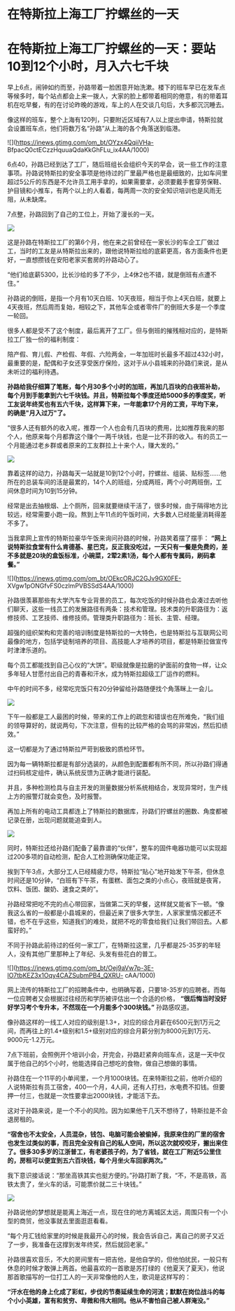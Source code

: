 # 在特斯拉上海工厂拧螺丝的一天

# 在特斯拉上海工厂拧螺丝的一天：要站10到12个小时，月入六七千块

早上6点，闹钟如约而至，孙路带着一脸困意开始洗漱。楼下的班车早已在发车点等候多时，每个站点都会上来一拨人，大家的脸上都带着相同的倦意，有的带着耳机在吃早餐，有的在讨论昨晚的游戏，车上的人在交谈几句后，大多都沉沉睡去。

像这样的班车，整个上海有120列，只要附近区域有7人以上提出申请，特斯拉就会设置班车点，他们将数万名“孙路”从上海的各个角落送到临港。

![](https://inews.gtimg.com/om_bt/OYzx4QqiiVHa-
BfpacQ0ctECzzHquuaQdaKkGhFLu_ix4AA/1000)

6点40，孙路已经到达了工厂，随后班组长会组织今天的早会，说一些工作的注意事项。孙路说特斯拉的安全事项是他待过的厂里最严格也是最细致的，比如车间里超过5公斤的东西是不允许员工用手拿的，如果需要拿，必须要戴手套穿劳保鞋、护目镜和小推车，有两个以上的人看着，每两周一次的安全知识培训也是风雨无阻，从未缺席。

7点整，孙路回到了自己的工位上，开始了漫长的一天。

![](https://inews.gtimg.com/om_bt/OjxcDqJI26Noe19ibcdX2sxHlmoZSOL9ob35Cez1rOXbAAA/1000)

这是孙路在特斯拉工厂的第6个月，他在来之前曾经在一家长沙的车企工厂做过工，当时的工友是从特斯拉出来的，跟他说特斯拉给的底薪更高，各方面条件也更好，一直想攒钱在安阳老家买套房的孙路动心了。

“他们给底薪5300，比长沙给的多了不少，上4休2也不错，就是倒班有点遭不住。”

孙路说的倒班，是指一个月有10天白班、10天夜班，相当于你上4天白班，就要上4天夜班，然后周而复始，相较之下，其他车企或者零件厂的倒班大多是一个季度一轮回。

很多人都是受不了这个制度，最后离开了工厂。但与倒班的摧残相对应的，是特斯拉工厂独一份的福利制度：

陪产假、育儿假、产检假、年假、六险两金，一年加班时长最多不超过432小时，最重要的是，配偶和子女还享受医疗保险，这对于从小县城来的孙路们来说，是从未听过的福利待遇。

**孙路给我仔细算了笔账，每个月30多个小时的加班，再加几百块的白夜班补助，每个月到手能拿到六七千块钱。并且，特斯拉每个季度还给5000多的季度奖，听工友说年终奖也有五六千块，这样算下来，一年能拿17个月的工资，平均下来，的确是"月入过万"了。**

“很多人还有额外的收入呢，推荐一个人也会有几百块的费用，比如推荐我来的那个人，他原来每个月都靠这个赚个一两千块钱，也是一比不菲的收入。有的员工一个月能通过老乡群或者原来的工友群拉上十来个人，赚大发的。”

![](https://inews.gtimg.com/om_bt/O6S2c9RLtTY7AWRco9-GJgqZV0ictYW4sFWgSG4zTIDVwAA/1000)

靠着这样的动力，孙路每天一站就是10到12个小时，拧螺丝、组装、贴标签……他所在的总装车间的活是最累的，14个人的班组，分成两班，两个小时两班倒，工间休息时间为10到15分钟。

经常是出去抽根烟、上个厕所，回来就要继续干活了，很多时候，由于隔得地方比较远，经常需要小跑一段。熬到上午11点的午饭时间，大多数人已经能量消耗得差不多了。

当我拿网上宣传的特斯拉豪华午饭来询问孙路的时候，孙路笑着摆了摆手：
**“网上说特斯拉食堂有什么肯德基、星巴克，反正我没吃过，一天只有一餐是免费的，差不多就是20块的盒饭标准，小碗菜，2荤2素1汤，每个人都有专属码，刷码拿餐。”**

![](https://inews.gtimg.com/om_bt/OEkcORJC2GJv9GX0FE-
XVgw1pONGfvFS0czlmPVBSSdS4AA/1000)

孙路很羡慕那些有大学汽车专业背景的员工，每次吃饭的时候孙路也会凑过去听他们聊天，这些一线员工的发展路径有两条：技术和管理。技术类的升职路径为：返修技师、工艺技师、维修技师。管理类升职路径为：班长、主管、经理。

超强的组织架构和完善的培训制度是特斯拉的一大特色，也是特斯拉与互联网公司最像的地方，包括学徒制培养的项目、高技能人才培养的项目，都是特斯拉做宣传时津津乐道的。

每个员工都能找到自己心仪的“大饼”。职级就像是拉磨的驴面前的食物一样，让众多年轻人甘愿付出自己的青春和汗水，成为特斯拉超级工厂运作的燃料。

中午的时间不多，经常吃完饭只有20分钟留给孙路随便找个角落眯上一会儿。

![](https://inews.gtimg.com/om_bt/O0r8nmwyYqWxuo0WO5Ay3cNpwWvuhIjElH8Dhs6trbYQoAA/1000)

下午一般都是工人最困的时候，带来的工作上的疏忽和错误也在所难免，“我们组的领导算好的，就说两句，下次注意，但有的比较严格的会骂的非常凶，然后扣绩效。”

这一切都是为了通过特斯拉严苛到极致的质检环节。

因为每一辆特斯拉都是有部分选装的，从颜色到配置都有所不同，所以孙路们得通过扫码核定组件，确认系统反馈为正确才能进行装配。

并且，多种检测检具与自主开发的测量数据分析系统相结合，发现异常时，生产线上方的报警灯就会变色，及时报警。

再加上所有的电动工具都连上了特斯拉的数据库，孙路们拧螺丝的圈数、角度都被记录在册，出现问题就能追查到人。

![](https://inews.gtimg.com/om_bt/O77ZWRLhGzhAaJ2p97nDYOWMrwcS2W3WhvSIPnONKlB1QAA/1000)

同时，特斯拉还给孙路们配备了最靠谱的“伙伴”，整车的固件电器功能可以实现超过200多项的自动检测，配合人工检测确保功能正常。

挨到下午3点，大部分工人已经精疲力尽，特斯拉“贴心”地开始发下午茶，但休息时间还是10分钟，“白班有下午茶，有蛋糕、面包之类的小点心，夜班就是夜宵，饮料、饭团、酸奶、速食之类的”。

孙路经常把吃不完的点心带回家，当做第二天的早餐，这样就又能省下一顿。“像我这么省的一般都是小县城来的，但最近来了很多大学生，人家家里情况都还不错，也不在乎这些，知道我们的难处，就把不吃的零食给我们让我们带回去。人都蛮好的。”

不同于孙路此前待过的任何一家工厂，在特斯拉这里，几乎都是25-35岁的年轻人，没有其他厂里那种上了年纪、头发有些花白的普工。

![](https://inews.gtimg.com/om_bt/Oej9aVw7p-3E-lO7tbKEZ3x1Oqy4CAZSubmPB4_QXRU-
cAA/1000)

网上流传的特斯拉工厂的招聘条件中，也明确写着，只要18-35岁的应聘者。而每一位应聘者又会根据过往经历和学历被评估出一个合适的价格，
**“很后悔当时没好好学习考个专升本，不然现在一个月能多个300块钱。”** 孙路感叹道。

像孙路这样的一线工人对应的级别是1.3+，对应的综合月薪在6500元到1万元之间，而再往上的1.4+级别和1.5+级别对应的综合月薪分别为8000元到1万元、9000元-1.2万元。

7点下班前，会照例开个培训小会，开完会，孙路赶紧奔向班车点，这是一天中仅属于他自己的5个小时，他能选择自己想吃的食物，做自己想做的事情。

孙路住在一个11平的小单间里，一个月1000块钱。在来特斯拉之前，他听介绍的人说特斯拉有员工宿舍，400一个月，4人间，还有人打扫，水电费不扣钱。但要押一付三，也就是一次性要拿出2000块钱，才能活下去。

这对于孙路来说，是一个不小的风险。因为如果他干几天不想待了，特斯拉是不会退房租的。

**“宿舍也不太安全，人员混杂，钱包、电脑可能会被偷掉，我原来住的厂里的宿舍也发生过类似的事，而且完全没有自己的私人空间，所以这次就咬咬牙，搬出来住了。很多30多岁的江浙普工，有老婆孩子的，为了省钱，就在工厂附近5公里住的，房租可以便宜到五六百块钱，每个月坐火车回家两次。”**

我下意识接话说：“那坐高铁其实也挺方便的。”孙路打断了我，“不，不是高铁，高铁太贵了，坐火车的话，可能票价就二三十块钱。”

![](https://inews.gtimg.com/om_bt/OtdOHO_TPI0ZWENi2fynbXjij4HlIl4oTkuF_Bl3zs61YAA/1000)

孙路说他的梦想就是能离上海近一点，现在住的地方离城区太远，周围只有一个小型的商贸，他没事就去里面逛逛看看。

“每个月汇钱给家里的时候是我最开心的时候，我会告诉自己，离自己的房子又近了一步，我准备在这撑到发年终奖，然后就回老家。”

孙路很喜欢音乐，不大的房间里有一把吉他，是他自学的，但他怕扰民，一般只有休息的时候才敢弹上两首。他最喜欢的一首歌是苏打绿的《他夏天了夏天》，他说那首歌描写的一位打工人的一天非常像他的人生，歌词是这样写的：

**“汗水在他的身上化成了彩虹，步伐的节奏延续生命的河流；默默在岗位战斗的每个小小英雄，富有和贫穷、卑微和伟大相同。他从不害怕自己被人群淹没。”**

